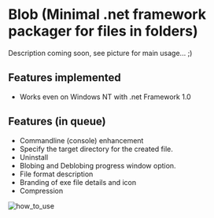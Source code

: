 # Blob (Minimal .net framework packager for files in folders)

Description coming soon, see picture for main usage... ;)

## Features implemented
- Works even on Windows NT with .net Framework 1.0

## Features (in queue)
- Commandline (console) enhancement
- Specify the target directory for the created file.
- Uninstall
- Blobing and Deblobing progress window option.
- File format description
- Branding of exe file details and icon
- Compression


![how_to_use](https://user-images.githubusercontent.com/97656046/166116411-6d620fac-cdbe-4b3c-9536-116b14da9c97.png)
